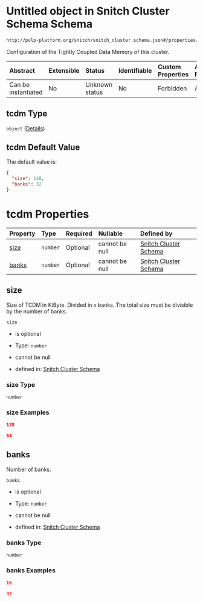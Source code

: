 # Untitled object in Snitch Cluster Schema Schema

```txt
http://pulp-platform.org/snitch/snitch_cluster.schema.json#/properties/tcdm
```

Configuration of the Tightly Coupled Data Memory of this cluster.

| Abstract            | Extensible | Status         | Identifiable | Custom Properties | Additional Properties | Access Restrictions | Defined In                                                                       |
| :------------------ | :--------- | :------------- | :----------- | :---------------- | :-------------------- | :------------------ | :------------------------------------------------------------------------------- |
| Can be instantiated | No         | Unknown status | No           | Forbidden         | Allowed               | none                | [snitch_cluster.schema.json*](snitch_cluster.schema.json "open original schema") |

## tcdm Type

`object` ([Details](snitch_cluster-properties-tcdm.md))

## tcdm Default Value

The default value is:

```json
{
  "size": 128,
  "banks": 32
}
```

# tcdm Properties

| Property        | Type     | Required | Nullable       | Defined by                                                                                                                                                                 |
| :-------------- | :------- | :------- | :------------- | :------------------------------------------------------------------------------------------------------------------------------------------------------------------------- |
| [size](#size)   | `number` | Optional | cannot be null | [Snitch Cluster Schema](snitch_cluster-properties-tcdm-properties-size.md "http://pulp-platform.org/snitch/snitch_cluster.schema.json#/properties/tcdm/properties/size")   |
| [banks](#banks) | `number` | Optional | cannot be null | [Snitch Cluster Schema](snitch_cluster-properties-tcdm-properties-banks.md "http://pulp-platform.org/snitch/snitch_cluster.schema.json#/properties/tcdm/properties/banks") |

## size

Size of TCDM in KiByte. Divided in `n` banks. The total size must be divisible by the number of banks.

`size`

*   is optional

*   Type: `number`

*   cannot be null

*   defined in: [Snitch Cluster Schema](snitch_cluster-properties-tcdm-properties-size.md "http://pulp-platform.org/snitch/snitch_cluster.schema.json#/properties/tcdm/properties/size")

### size Type

`number`

### size Examples

```json
128
```

```json
64
```

## banks

Number of banks.

`banks`

*   is optional

*   Type: `number`

*   cannot be null

*   defined in: [Snitch Cluster Schema](snitch_cluster-properties-tcdm-properties-banks.md "http://pulp-platform.org/snitch/snitch_cluster.schema.json#/properties/tcdm/properties/banks")

### banks Type

`number`

### banks Examples

```json
16
```

```json
32
```
